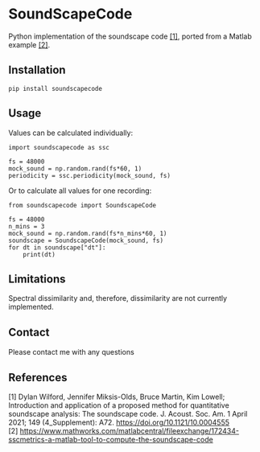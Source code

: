 # SoundScapeCode

Python implementation of the soundscape code [[1]](#1), ported from a Matlab example [[2]](#2).

## Installation
```
pip install soundscapecode
```

## Usage
Values can be calculated individually:
```
import soundscapecode as ssc

fs = 48000
mock_sound = np.random.rand(fs*60, 1)
periodicity = ssc.periodicity(mock_sound, fs)
```

Or to calculate all values for one recording:
```
from soundscapecode import SoundscapeCode

fs = 48000
n_mins = 3
mock_sound = np.random.rand(fs*n_mins*60, 1)
soundscape = SoundscapeCode(mock_sound, fs)
for dt in soundscape["dt"]:
    print(dt)
```

## Limitations
Spectral dissimilarity and, therefore, dissimilarity are not currently implemented.

## Contact
Please contact me with any questions
<a href=https://au.linkedin.com/in/james-kemp-11874a93><img src=https://blog-assets.hootsuite.com/wp-content/uploads/2018/09/In-2C-54px-R.png
    width = 18 height = 15 /></a>
<a href=https://www.researchgate.net/profile/James_Kemp6><img src=https://www.researchgate.net/apple-touch-icon-180x180.png
    width=15 height=15 /></a>

## References
<a id="1">[1]</a>
Dylan Wilford, Jennifer Miksis-Olds, Bruce Martin, Kim Lowell; Introduction and application of a proposed method for quantitative soundscape analysis: The soundscape code. J. Acoust. Soc. Am. 1 April 2021; 149 (4_Supplement): A72. https://doi.org/10.1121/10.0004555
</br>
<a id="2">[2]</a>
https://www.mathworks.com/matlabcentral/fileexchange/172434-sscmetrics-a-matlab-tool-to-compute-the-soundscape-code